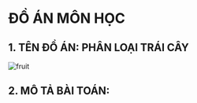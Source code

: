 # ĐỒ ÁN MÔN HỌC
## 1. TÊN ĐỒ ÁN: PHÂN LOẠI TRÁI CÂY
![fruit](https://user-images.githubusercontent.com/62539475/87747768-5e9ad180-c81e-11ea-92f8-ac4fa70787f3.jpg)
## 2. MÔ TẢ BÀI TOÁN:

